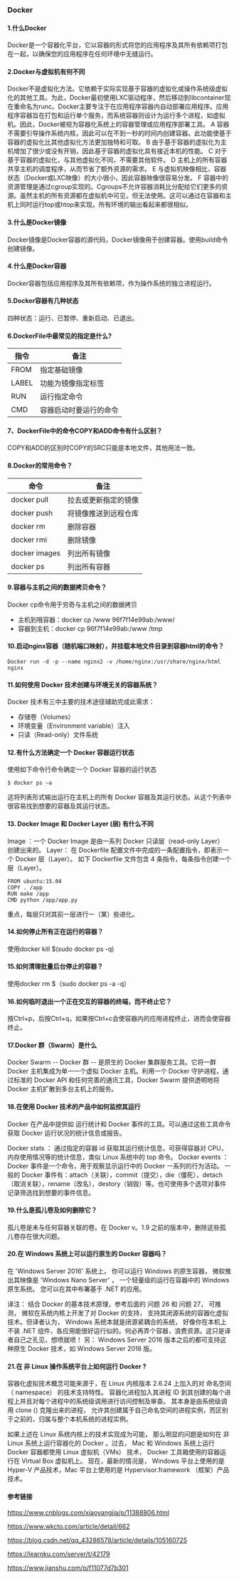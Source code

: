 ### Docker

#### 1.什么Docker

Docker是一个容器化平台，它以容器的形式将您的应用程序及其所有依赖项打包在一起，以确保您的应用程序在任何环境中无缝运行。

#### 2.Docker与虚拟机有何不同

Docker不是虚拟化方法。它依赖于实际实现基于容器的虚拟化或操作系统级虚拟化的其他工具。为此，Docker最初使用LXC驱动程序，然后移动到libcontainer现在重命名为runc。Docker主要专注于在应用程序容器内自动部署应用程序。应用程序容器旨在打包和运行单个服务，而系统容器则设计为运行多个进程，如虚拟机。因此，Docker被视为容器化系统上的容器管理或应用程序部署工具。
A 容器不需要引导操作系统内核，因此可以在不到一秒的时间内创建容器。此功能使基于容器的虚拟化比其他虚拟化方法更加独特和可取。
B 由于基于容器的虚拟化为主机增加了很少或没有开销，因此基于容器的虚拟化具有接近本机的性能。
C 对于基于容器的虚拟化，与其他虚拟化不同，不需要其他软件。
D 主机上的所有容器共享主机的调度程序，从而节省了额外资源的需求。
E 与虚拟机映像相比，容器状态（Docker或LXC映像）的大小很小，因此容器映像很容易分发。
F 容器中的资源管理是通过cgroup实现的。Cgroups不允许容器消耗比分配给它们更多的资源。虽然主机的所有资源都在虚拟机中可见，但无法使用。这可以通过在容器和主机上同时运行top或htop来实现。所有环境的输出看起来都很相似。

#### 3.什么是Docker镜像

Docker镜像是Docker容器的源代码，Docker镜像用于创建容器。使用build命令创建镜像。

#### 4.什么是Docker容器

Docker容器包括应用程序及其所有依赖项，作为操作系统的独立进程运行。

#### 5.Docker容器有几种状态

四种状态：运行、已暂停、重新启动、已退出。

#### 6.DockerFile中最常见的指定是什么?

| 指令  | 备注                   |
| ----- | ---------------------- |
| FROM  | 指定基础镜像           |
| LABEL | 功能为镜像指定标签     |
| RUN   | 运行指定命令           |
| CMD   | 容器启动时要运行的命令 |

#### 7、DockerFile中的命令COPY和ADD命令有什么区别？

COPY和ADD的区别时COPY的SRC只能是本地文件，其他用法一致。

#### 8.Docker的常用命令？

| 命令          | 备注                 |
| ------------- | -------------------- |
| docker pull   | 拉去或更新指定的镜像 |
| docker push   | 将镜像推送到远程仓库 |
| docker rm     | 删除容器             |
| docker rmi    | 删除镜像             |
| docker images | 列出所有镜像         |
| docker ps     | 列出所有容器         |

#### 9.容器与主机之间的数据拷贝命令？

Docker cp命令用于穷奇与主机之间的数据拷贝

- 主机到哦容器：docker cp /www 96f7f14e99ab:/www/
- 容器到主机：docker cp 96f7f14e99ab:/www /tmp

#### 10.启动nginx容器（随机端口映射），并挂载本地文件目录到容器html的命令？

```
Docker run -d -p --name nginx2 -v /home/nginx:/usr/share/nginx/html nginx
```

#### 11.如何使用 Docker 技术创建与环境无关的容器系统？

Docker 技术有三中主要的技术途径辅助完成此需求：

- 存储卷（Volumes）
- 环境变量（Environment variable）注入
- 只读（Read-only）文件系统

#### 12.有什么方法确定一个 Docker 容器运行状态

使用如下命令行命令确定一个 Docker 容器的运行状态

```
$ docker ps –a
```

这将列表形式输出运行在主机上的所有 Docker 容器及其运行状态。从这个列表中很容易找到想要的容器及其运行状态。

#### 13. Docker Image 和 Docker Layer (层) 有什么不同

Image ：一个 Docker Image 是由一系列 Docker 只读层（read-only Layer） 创建出来的。
Layer： 在 Dockerfile 配置文件中完成的一条配置指令，即表示一个 Docker 层（Layer）。
如下 Dockerfile 文件包含 4 条指令，每条指令创建一个层（Layer）。

```
FROM ubuntu:15.04
COPY . /app
RUN make /app
CMD python /app/app.py
```

重点，每层只对其前一层进行一（某）些进化。

#### 14.如何停止所有正在运行的容器？

使用docker kill $(sudo docker ps -q)

#### 15.如何清理批量后台停止的容器？

使用docker rm $（sudo docker ps -a -q）

#### 16.如何临时退出一个正在交互的容器的终端，而不终止它？

按Ctrl+p，后按Ctrl+q，如果按Ctrl+c会使容器内的应用进程终止，进而会使容器终止。

#### 17.Docker 群（Swarm）是什么

Docker Swarm -- Docker 群 -- 是原生的 Docker 集群服务工具。它将一群 Docker 主机集成为单一一个虚拟 Docker 主机。利用一个 Docker 守护进程，通过标准的 Docker API 和任何完善的通讯工具，Docker Swarm 提供透明地将 Docker 主机扩散到多台主机上的服务。

#### 18.在使用 Docker 技术的产品中如何监控其运行

Docker 在产品中提供如 运行统计和 Docker 事件的工具。可以通过这些工具命令获取 Docker 运行状况的统计信息或报告。

Docker stats ： 通过指定的容器 id 获取其运行统计信息，可获得容器对 CPU，内存使用情况等的统计信息，类似 Linux 系统中的 top 命令。
Docker events ：Docker 事件是一个命令，用于观察显示运行中的 Docker 一系列的行为活动。
一般的 Docker 事件有：attach（关联），commit（提交），die（僵死），detach（取消关联），rename（改名），destory（销毁）等。也可使用多个选项对事件记录筛选找到想要的事件信息。

#### 19.什么是孤儿卷及如何删除它？

孤儿卷是未与任何容器关联的卷。在 Docker v。1.9 之前的版本中，删除这些孤儿卷存在很大问题。

#### 20.在 Windows 系统上可以运行原生的 Docker 容器吗？

在 'Windows Server 2016' 系统上， 你可以运行 Windows 的原生容器， 微软推出其映像是 'Windows Nano Server' ， 一个轻量级的运行在容器中的 Windows 原生系统。 您可以在其中布署基于 .NET 的应用。

译注： 结合 Docker 的基本技术原理，参考后面的 问题 26 和 问题 27， 可推测， 微软在系统内核上开发了对 Docker 的支持， 支持其闭源系统的容器化虚拟技术。但译者认为， Windows 系统本就是闭源紧耦合的系统， 好像你在本机上不装 .NET 组件，各应用能很好运行似的。何必再弄个容器，浪费资源。这只是译者自己之孔见，想喷就喷！ 另： Windows Server 2016 版本之后的都可支持这种原生 Docker 技术，如 Windows Server 2018 版。

#### 21.在 非 Linux 操作系统平台上如何运行 Docker ?

容器化虚拟技术概念可能来源于，在 Linux 内核版本 2.6.24 上加入的对 命名空间（ namespace） 的技术支持特性。 容器化进程加入其进程 ID 到其创建的每个进程上并且对每个进程中的系统级调用进行访问控制及审查。 其本身是由系统级调用 clone () 克隆出来的进程， 允许其创建属于自己命名空间的进程实例，而区别于之前的，归属与整个本机系统的进程实例。

如果上述在 Linux 系统内核上的技术实现成为可能， 那么明显的问题是如何在 非 Linux 系统上运行容器化的 Docker 。过去， Mac 和 Windows 系统上运行 Docker 容器都使用 Linux 虚拟机（VMs） 技术， Docker 工具箱使用的容器运行在 Virtual Box 虚拟机上。 现在，最新的情况是， Windows 平台上使用的是 Hyper-V 产品技术，Mac 平台上使用的是 Hypervisor.framework （框架）产品技术。

#### 参考链接

https://www.cnblogs.com/xiaoyangjia/p/11388806.html

https://www.wkcto.com/article/detail/662

https://blog.csdn.net/qq_43286578/article/details/105160725

https://learnku.com/server/t/42179

https://www.jianshu.com/p/f11077d7b301